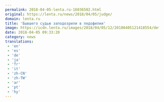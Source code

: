 ```yaml
---
permalink: 2018-04-05-lenta.ru-16036502.html
original: https://lenta.ru/news/2018/04/05/judge/
domain: lenta.ru
title: 'Бывшего судью заподозрили в педофилии'
image: https://icdn.lenta.ru/images/2018/04/05/12/20180405121418554/detail_0300fbbc3a83c4865a27d6a574359df8.jpg
date: 2018-04-05 09:33:20
category: news
translations: 
 - 'en'
 - 'es'
 - 'de'
 - 'ja'
 - 'fr'
 - 'it'
 - 'zh-CN'
 - 'zh-TW'
 - 'ar'
 - 'pt'
 - 'hy'
---
```



